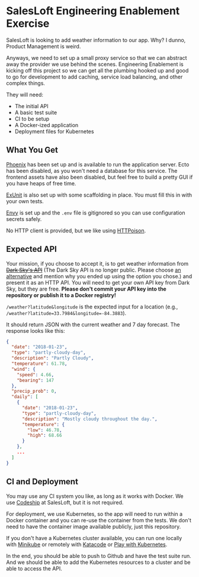 # SalesLoft Engineering Enablement Exercise

SalesLoft is looking to add weather information to our app. Why? I dunno, Product Management is weird. 

Anyways, we need to set up a small proxy service so that we can abstract away the provider we use behind the scenes. Engineering Enablement is kicking off this project so we can get all the plumbing hooked up and good to go for development to add caching, service load balancing, and other complex things. 

They will need:
- The initial API
- A basic test suite
- CI to be setup
- A Docker-ized application
- Deployment files for Kubernetes

## What You Get

[Phoenix](https://phoenixframework.org/) has been set up and is available to run the application server. Ecto has been disabled, as you won't need a database for this service. The frontend assets have also been disabled, but feel free to build a pretty GUI if you have heaps of free time.

[ExUnit](https://hexdocs.pm/ex_unit/) is also set up with some scaffolding in place. You must fill this in with your own tests.

[Envy](https://github.com/BlakeWilliams/envy) is set up and the `.env` file is gitignored so you can use configuration secrets safely.

No HTTP client is provided, but we like using [HTTPoison](https://github.com/edgurgel/httpoison).

## Expected API

Your mission, if you choose to accept it, is to get weather information from ~~[Dark Sky's API](https://darksky.net/dev)~~ (The Dark Sky API is no longer public. Please choose [an alternative](https://hackernoon.com/8-weather-api-alternatives-now-that-darksky-is-shutting-down-j8gs302e) and mention why you ended up using the option you chose.) and present it as an HTTP API. You will need to get your own API key from Dark Sky, but they are free. **Please don't commit your API key into the repository or publish it to a Docker registry!**

`/weather?latitude&longitude` is the expected input for a location (e.g., `/weather?latitude=33.7984&longitude=-84.3883`). 

It should return JSON with the current weather and 7 day forecast. The response looks like this:
```json
{
  "date": "2018-01-23",
  "type": "partly-cloudy-day",
  "description": "Partly Cloudy",
  "temperature": 61.78,
  "wind": {
    "speed": 4.66,
    "bearing": 147
  },
  "precip_prob": 0,
  "daily": [
    {
      "date": "2018-01-23",
      "type": "partly-cloudy-day",
      "description": "Mostly cloudy throughout the day.",
      "temperature": {
        "low": 46.78,
        "high": 68.66
      }
    },
    ...
  ]
}
```

## CI and Deployment

You may use any CI system you like, as long as it works with Docker. We use [Codeship](http://codeship.com/) at SalesLoft, but it is not required.

For deployment, we use Kubernetes, so the app will need to run within a Docker container and you can re-use the container from the tests. We don't need to have the container image available publicly, just this repository.

If you don't have a Kubernetes cluster available, you can run one locally with [Minikube](https://kubernetes.io/docs/setup/minikube/) or remotely with [Katacode](https://www.katacoda.com/courses/kubernetes/playground) or [Play with Kubernetes](https://labs.play-with-k8s.com/).

In the end, you should be able to push to Github and have the test suite run. And we should be able to add the Kubernetes resources to a cluster and be able to access the API. 

